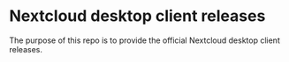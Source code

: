 # Nextcloud desktop client releases

The purpose of this repo is to provide the official Nextcloud desktop client releases.

